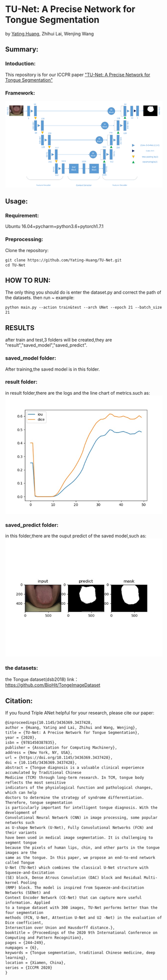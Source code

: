 # TU-Net: A Precise Network for Tongue Segmentation
by [Yating Huang](https://Yating-Huang.github.io/), Zhihui Lai, Wenjing Wang
## Summary:
### Intoduction:
  This repository is for our ICCPR paper ["TU-Net: A Precise Network for Tongue Segmentation"](https://dl.acm.org/doi/pdf/10.1145/3436369.3437428)
  
  
### Framework:
![](https://github.com/Yating-Huang/TU-Net/blob/main/TU-Net.png)

## Usage:
### Requirement:
Ubuntu 16.04+pycharm+python3.6+pytorch1.7.1  
### Preprocessing:
Clone the repository:
```
git clone https://github.com/Yating-Huang/TU-Net.git
cd TU-Net
```
## HOW TO RUN:
The only thing you should do is enter the dataset.py and correct the path of the datasets.
then run ~
example:
```
python main.py --action train&test --arch UNet --epoch 21 --batch_size 21 
```
## RESULTS
after train and test,3 folders will be created,they are "result","saved_model","saved_predict".

### saved_model folder:
After training,the saved model is in this folder.

### result folder:
in result folder,there are the logs and the line chart of metrics.such as:
![image](https://github.com/Yating-Huang/TU-Net/blob/main/result/plot/TUNet_2_tongue_50_iou&dice.jpg)

### saved_predict folder:
in this folder,there are the ouput predict of the saved model,such as:
![image](https://github.com/Yating-Huang/TU-Net/blob/main/saved_predict/TUNet/2/50/tongue/272.jpg)


### the datasets:
the Tongue dataset(dsb2018)
link：https://github.com/BioHit/TongeImageDataset

## Citation:
If you found Triple ANet helpful for your research, please cite our paper:
```
@inproceedings{10.1145/3436369.3437428,
author = {Huang, Yating and Lai, Zhihui and Wang, Wenjing},
title = {TU-Net: A Precise Network for Tongue Segmentation},
year = {2020},
isbn = {9781450387835},
publisher = {Association for Computing Machinery},
address = {New York, NY, USA},
url = {https://doi.org/10.1145/3436369.3437428},
doi = {10.1145/3436369.3437428},
abstract = {Tongue diagnosis is a valuable clinical experience accumulated by Traditional Chinese
Medicine (TCM) through long-term research. In TCM, tongue body reflects the most sensitive
indicators of the physiological function and pathological changes, which can help
doctors to determine the strategy of syndrome differentiation. Therefore, tongue segmentation
is particularly important for intelligent tongue diagnosis. With the development of
Convolutional Neural Network (CNN) in image processing, some popular networks such
as U-shape Network (U-Net), Fully Convolutional Networks (FCN) and their variants
have been used in medical image segmentation. It is challenging to segment tongue
because the pixels of human lips, chin, and other parts in the tongue images are the
same as the tongue. In this paper, we propose an end-to-end network called Tongue
U-Net (TU-Net) which combines the classical U-Net structure with Squeeze-and-Excitation
(SE) block, Dense Atrous Convolution (DAC) block and Residual Multi-kernel Pooling
(RMP) block. The model is inspired from Squeeze-and-Excitation Networks (SENet) and
Context Encoder Network (CE-Net) that can capture more useful information. Applied
to a tongue dataset with 300 images, TU-Net performs better than the four segmentation
methods (FCN, U-Net, Attention U-Net and U2 -Net) in the evaluation of Dice coefficient,
Intersection over Union and Hausdorff distance.},
booktitle = {Proceedings of the 2020 9th International Conference on Computing and Pattern Recognition},
pages = {244–249},
numpages = {6},
keywords = {Tongue segmentation, traditional Chinese medicine, deep learning},
location = {Xiamen, China},
series = {ICCPR 2020}
}
```
